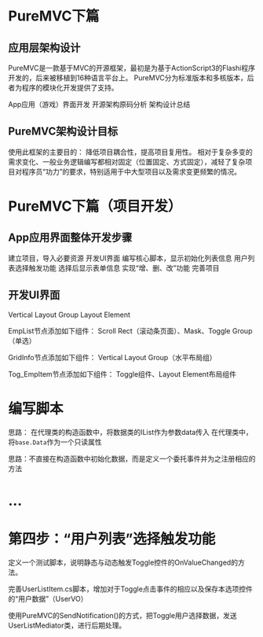﻿# PureMVC下篇

## 应用层架构设计

PureMVC是一款基于MVC的开源框架，最初是为基于ActionScript3的Flashi程序开发的，后来被移植到16种语言平台上。
PureMVC分为标准版本和多核版本，后者为程序的模块化开发提供了支持。

App应用（游戏）界面开发
开源架构原码分析
架构设计总结

## PureMVC架构设计目标

使用此框架的主要目的：
降低项目耦合性，提高项目复用性。
相对于复杂多变的需求变化、一般业务逻辑编写都相对固定（位置固定、方式固定），减轻了复杂项目对程序员“功力”的要求，特别适用于中大型项目以及需求变更频繁的情况。

# PureMVC下篇（项目开发）

## App应用界面整体开发步骤

建立项目，导入必要资源
开发UI界面
编写核心脚本，显示初始化列表信息
用户列表选择触发功能
选择后显示表单信息
实现“增、删、改”功能
完善项目

## 开发UI界面

Vertical Layout Group
Layout Element 

EmpList节点添加如下组件：
Scroll Rect（滚动条页面）、Mask、Toggle Group（单选）

GridInfo节点添加如下组件：
Vertical Layout Group（水平布局组）

Tog_EmpItem节点添加如下组件：
Toggle组件、Layout Element布局组件

# 编写脚本

思路：	在代理类的构造函数中，将数据类的IList作为参数data传入
		在代理类中，将`base.Data`作为一个只读属性

思路：不直接在构造函数中初始化数据，而是定义一个委托事件并为之注册相应的方法

# ... 

# 第四步：“用户列表”选择触发功能

定义一个测试脚本，说明静态与动态触发Toggle控件的OnValueChanged的方法。

完善UserListItem.cs脚本，增加对于Toggle点击事件的相应以及保存本选项控件的“用户数据”（UserVO）

使用PureMVC的SendNotification()的方式，把Toggle用户选择数据，发送UserListMediator类，进行后期处理。